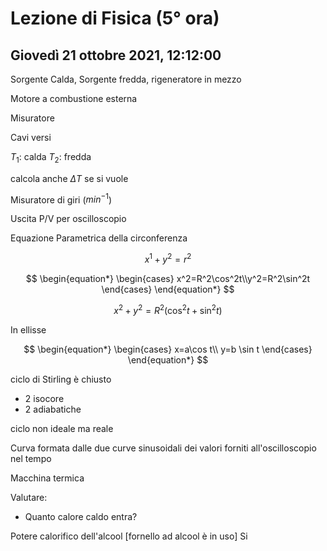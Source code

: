 # Lezione di Fisica (5° ora)
## Giovedì 21 ottobre 2021, 12:12:00


Sorgente Calda, Sorgente fredda, rigeneratore in mezzo

Motore a combustione esterna




Misuratore

Cavi versi

$T_1$: calda
$T_2$: fredda

calcola anche $\Delta T$ se si vuole

Misuratore di giri ($min^{-1}$)

Uscita P/V per oscilloscopio




Equazione Parametrica della circonferenza

$$
x^1+y^2=r^2
$$


$$
\begin{equation*} \begin{cases} x^2=R^2\cos^2t\\y^2=R^2\sin^2t \end{cases} \end{equation*}
$$


$$
x^2+y^2=R^2(\cos^2t+\sin^2t)
$$

In ellisse


$$
\begin{equation*} \begin{cases} x=a\cos t\\ y=b \sin t \end{cases} \end{equation*}
$$



ciclo di Stirling è chiusto

* 2 isocore
* 2 adiabatiche

ciclo non ideale ma reale 

Curva formata dalle due curve sinusoidali dei valori forniti all'oscilloscopio nel tempo


Macchina termica

Valutare:
* Quanto calore caldo entra?

Potere calorifico dell'alcool [fornello ad alcool è in uso]
Si
<!--stackedit_data:
eyJoaXN0b3J5IjpbMTIxNjEwMTA5MCwtOTgzNjM2OTM5LC03ND
kyNjg3NDYsMTYxODk3MDc2MF19
-->